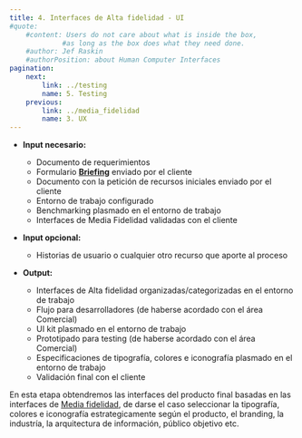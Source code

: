 ```yaml
---
title: 4. Interfaces de Alta fidelidad - UI
#quote:
    #content: Users do not care about what is inside the box,
             #as long as the box does what they need done.
    #author: Jef Raskin
    #authorPosition: about Human Computer Interfaces
pagination:
    next:
        link: ../testing
        name: 5. Testing 
    previous:
        link: ../media_fidelidad
        name: 3. UX
---
```

- **Input necesario:**
  - Documento de requerimientos
  - Formulario **[Briefing](https://form.jotform.com/221434741955660)** enviado por el cliente
  - Documento con la petición de recursos iniciales enviado por el cliente
  - Entorno de trabajo configurado
  - Benchmarking plasmado en el entorno de trabajo
  - Interfaces de Media Fidelidad validadas con el cliente

- **Input opcional:**
  - Historias de usuario o cualquier otro recurso que aporte al proceso

- **Output:**
  - Interfaces de Alta fidelidad organizadas/categorizadas en el entorno de trabajo
  - Flujo para desarrolladores (de haberse acordado con el área Comercial)
  - UI kit plasmado en el entorno de trabajo
  - Prototipado para testing (de haberse acordado con el área Comercial)
  - Especificaciones de tipografía, colores e iconografía plasmado en el entorno de trabajo
  - Validación final con el cliente

En esta etapa obtendremos las interfaces del producto final basadas en las interfaces de [Media fidelidad](../media_fidelidad), de darse el caso seleccionar la tipografía, colores e iconografía estrategicamente según el producto, el branding, la industría, la arquitectura de información, público objetivo etc.
